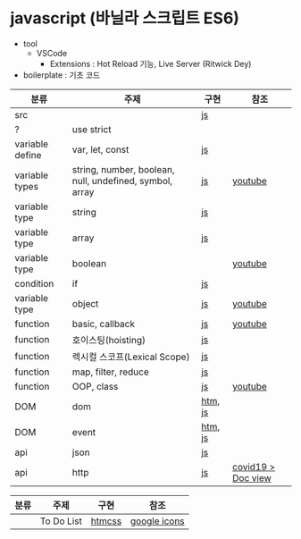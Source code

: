 # javascript (바닐라 스크립트 ES6)
+ tool
    - VSCode 
        - Extensions : Hot Reload 기능, Live Server (Ritwick Dey) 
+ boilerplate : 기초 코드

|분류|주제|구현|참조|
|--|--|--|--|
|src||[js](./prints.js)||
|?|use strict|||
|variable define|var, let, const|[js](./variables/variable_type.js)||
|variable types|string, number, boolean, null, undefined, symbol, array|[js](./variables/variable_type.js)|[youtube](https://youtu.be/__Zz17_5FRU)|
|variable type|string|[js](./variables/strings.js)||
|variable type|array|[js](./variables/arrays.js)||
|variable type|boolean||[youtube](https://youtu.be/SswrP0JLNGY)|
|condition|if|[js](./conditioins.js)||
|variable type|object|[js](./variables/objects.js)|[youtube](https://youtu.be/__Zz17_5FRU)|
|function|basic, callback|[js](./functions/functions.js)|[youtube](https://youtu.be/-cAPq25P-68)|
|function|호이스팅(hoisting)|[js](./functions/functions.js)||
|function|렉시컬 스코프(Lexical Scope)|[js](./functions/functions.js)||
|function|map, filter, reduce|[js](./functions/map_filter_reduce.js)||
|function|OOP, class|[js](./functions/OOP.js)|[youtube](https://youtu.be/fU25vI0EOOk)|
|DOM|dom|[htm](./dom.html), [js](./DOM/doms.js)||
|DOM|event|[htm](./dom.html), [js](./DOM/events.js)||
|api|json|[js](./apis/jsons.js)||
|api|http|[js](./apis/apis.js)|[covid19 > Doc view](https://covid19api.com/)|

|분류|주제|구현|참조|
|--|--|--|--|
||To Do List|[htm](./todo_list.html)[css](./css/style_01.css)|[google icons](https://fonts.google.com/icons)|
